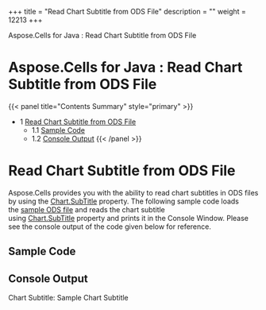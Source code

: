 +++
title = "Read Chart Subtitle from ODS File" 
description = "" 
weight = 12213 
+++

Aspose.Cells for Java : Read Chart Subtitle from ODS File  

# Aspose.Cells for Java : Read Chart Subtitle from ODS File


{{< panel title="Contents Summary" style="primary" >}}
*   1 [Read Chart Subtitle from ODS File](#ReadChartSubtitlefromODSFile-ReadChartSubtitlefromODSFile)
    *   1.1 [Sample Code](#ReadChartSubtitlefromODSFile-SampleCode)
    *   1.2 [Console Output](#ReadChartSubtitlefromODSFile-ConsoleOutput)
{{< /panel >}}
 

# Read Chart Subtitle from ODS File

Aspose.Cells provides you with the ability to read chart subtitles in ODS files by using the [Chart.SubTitle](https://apireference.aspose.com/java/cells/com.aspose.cells/chart#SubTitle) property. The following sample code loads the [sample ODS file](https://docs.aspose.com/download/attachments/89456665/SampleChart.ods?version=1&modificationDate=1557885401767&api=v2) and reads the chart subtitle using [Chart.SubTitle](https://apireference.aspose.com/java/cells/com.aspose.cells/chart#SubTitle) property and prints it in the Console Window. Please see the console output of the code given below for reference.

## Sample Code

## Console Output

Chart Subtitle: Sample Chart Subtitle


